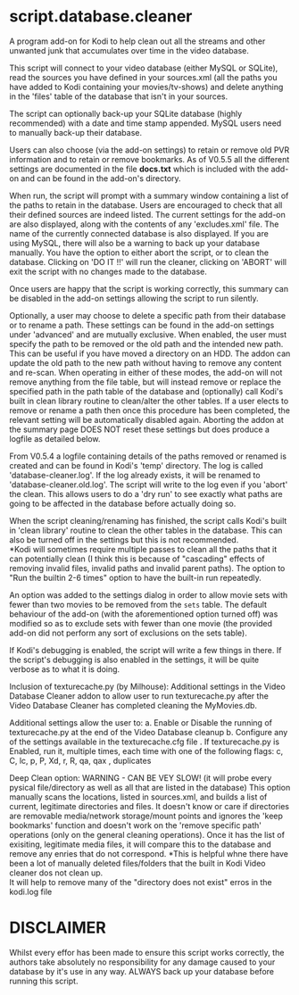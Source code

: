 # script.database.cleaner

A program add-on for Kodi to help clean out all the streams and other 
unwanted junk that accumulates over time in the video database.

This script will connect to your video database (either MySQL or SQLite),
read the sources you have defined in your sources.xml (all the paths you
have added to Kodi containing your movies/tv-shows) and delete anything
in the 'files' table of the database that isn't in your sources.

The script can optionally back-up your SQLite database (highly recommended)
with a date and time stamp appended.  MySQL users need to manually back-up
their database.

Users can also choose (via the add-on settings) to retain or remove old 
PVR information and to retain or remove bookmarks.  As of V0.5.5 all the different
settings are documented in the file **docs.txt** which is included with the add-on
and can be found in the add-on's directory.

When run, the script will prompt with a summary window containing a list
of the paths to retain in the database. Users are encouraged to check that 
all their defined sources are indeed listed. The current settings for the add-on
are also displayed, along with the contents of any 'excludes.xml' file.
The name of the currently connected database is also displayed.
If you are using MySQL, there will also be a warning to back up your database
manually.  You have the option to either abort the script, or to clean the database. 
Clicking on 'DO IT !!' will run the cleaner, clicking on 'ABORT' will exit the script
with no changes made to the database.

Once users are happy that the script is working correctly, this summary can
be disabled in the add-on settings allowing the script to run silently.

Optionally, a user may choose to delete a specific path from their database or to
rename a path.  These settings can be found in the add-on settings under 'advanced' and
are mutually exclusive.  When enabled, the user must specify the path to be removed or the old path
and the intended new path. This can be useful if you have moved a directory on an HDD.
The addon can update the old path to the new path without having to remove any content and re-scan.
When operating in either of these modes, the add-on will not remove anything from the file table,
but will instead remove or replace the specified path in the path table of the database
and (optionally) call Kodi's built in clean library routine to clean/alter the other tables.
If a user elects to remove or rename a path then once this procedure has been completed, the
relevant setting will be automatically disabled again.  Aborting the addon at the summary page
DOES NOT reset these settings but does produce a logfile as detailed below.

From V0.5.4 a logfile containing details of the paths removed or renamed is created and
can be found in Kodi's 'temp' directory.  The log is called 'database-cleaner.log'.  If the
log already exists, it will be renamed to 'database-cleaner.old.log'.  The script will
write to the log even if you 'abort' the clean.  This allows users to do a 'dry run' to
see exactly what paths are going to be affected in the database before actually
doing so.

When the script cleaning/renaming has finished, the script calls Kodi's built in 'clean
library' routine to clean the other tables in the database.  This can also
be turned off in the settings but this is not recommended.  
*Kodi will sometimes require multiple passes to clean all the paths that it can potentially clean 
(I think this is because of "cascading" effects of removing invalid files, invalid paths and invalid 
parent paths). The option to "Run the builtin 2-6 times" option to have the built-in run repeatedly.

An option was added to the settings dialog in order to allow movie sets with fewer than two movies to be 
removed from the `sets` table. The default behaviour of the add-on (with the aforementioned option turned off)
was modified so as to exclude sets with fewer than one movie (the provided add-on did not perform any sort 
of exclusions on the sets table).

If Kodi's debugging is enabled, the script will write a few things in there.
If the script's debugging is also enabled in the settings, it will be quite
verbose as to what it is doing.

Inclusion of texturecache.py (by Milhouse):
Additional settings in the Video Database Cleaner addon to allow user to run texturecache.py 
after the Video Database Cleaner has completed cleaning the MyMovies.db.

Additional settings allow the user to:
a. Enable or Disable the running of texturecache.py at the end of the Video Database cleanup
b. Configure any of the settings available in the texturecache.cfg file
. If texturecache.py is Enabled, run it, multiple times, each time with one of the following flags:
c, C, lc, p, P, Xd, r, R, qa, qax , duplicates

Deep Clean option:
WARNING - CAN BE VEY SLOW! (it will probe every pysical file/directory as well as all that are listed in the database)
This option manually scans the locations, listed in sources.xml, and builds a list of current, legitimate directories and files. 
It doesn't know or care if directories are removable
media/network storage/mount points and ignores the 'keep bookmarks' function and doesn't work on the 'remove specific path'
operations (only on the general cleaning operations).
Once it has the list of exisiting, legitimate media files, it will compare this to the database and remove any enries that do not correspond.
*This is helpful whne there have been a lot of manually deleted files/folders that the built in Kodi Video cleaner dos not clean up.  
It will help to remove many of the "directory does not exist" erros in the kodi.log file

DISCLAIMER
==========

Whilst every effor has been made to ensure this script works correctly, the
authors take absolutely no responsibility for any damage caused to your database
by it's use in any way.  ALWAYS back up your database before running this script.
